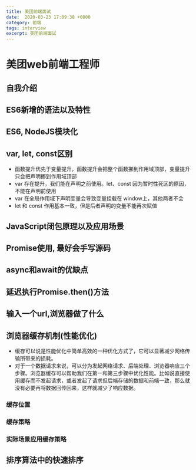 ```yaml
---
title: 美团前端面试
date:  2020-03-23 17:09:38 +0800
category: 前端
tags: interview
excerpt: 美团前端面试
---
```


# 美团web前端工程师

## 自我介绍

## ES6新增的语法以及特性

## ES6, NodeJS模块化

## var, let, const区别
+ 函数提升优先于变量提升，函数提升会把整个函数挪到作用域顶部，变量提升只会把声明挪到作用域顶部
+ var 存在提升，我们能在声明之前使用。let、const 因为暂时性死区的原因，不能在声明前使用
+ var 在全局作用域下声明变量会导致变量挂载在 window上，其他两者不会
+ let 和 const 作用基本一致，但是后者声明的变量不能再次赋值

## JavaScript闭包原理以及应用场景

## Promise使用, 最好会手写源码

## async和await的优缺点

## 延迟执行Promise.then()方法

## 输入一个url,浏览器做了什么

## 浏览器缓存机制(性能优化)
+ 缓存可以说是性能优化中简单高效的一种优化方式了，它可以显著减少网络传输所带来的损耗。
+ 对于一个数据请求来说，可以分为发起网络请求、后端处理、浏览器响应三个步骤。浏览器缓存可以帮助我们在第一和第三步骤中优化性能。比如说直接使用缓存而不发起请求，或者发起了请求但后端存储的数据和前端一致，那么就没有必要再将数据回传回来，这样就减少了响应数据。
### 缓存位置
### 缓存策略
### 实际场景应用缓存策略

## 排序算法中的快速排序
